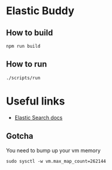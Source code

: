 # Elastic Buddy

## How to build

```
npm run build
```

## How to run

```
./scripts/run
```

# Useful links

- [Elastic Search docs](./docs/ELASTICSEARCH.md)

## Gotcha
You need to bump up your vm memory

```
sudo sysctl -w vm.max_map_count=262144
```
